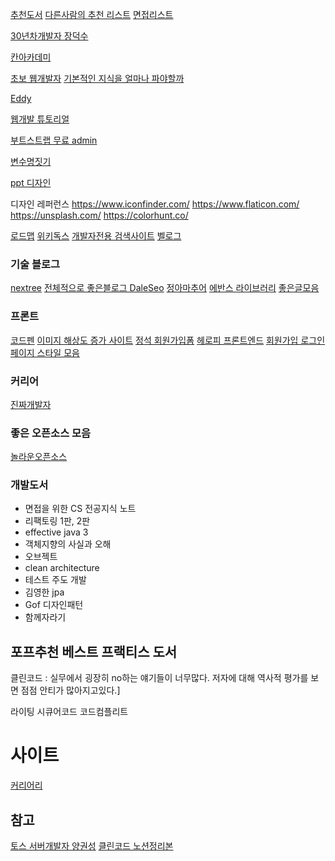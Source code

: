 [추천도서](https://okky.kr/article/395414)
[다른사람의 추천 리스트](https://github.com/Frankle97/study-collection-backend)
[면접리스트](https://github.com/JaeYeopHan/Interview_Question_for_Beginner)

[30년차개발자 장덕수](https://www.facebook.com/tyzapzi/videos/501140083727655/UzpfSTUxNjk1NzUzNjoxMDE1NTA1OTA0MDkyNzUzNw/?eid=ARA7XlTiOD9mb9zAbpQQsHenAhaq_Ac5XSyTq-sY991zV1OUjT3qKvl3vMonzc9wlKtiRHyqf5ejjZb1&hc_ref=ARRaWptbGO84x14-6HrTqXNbTu3RSyh7pA7ECIYjUQM18DrwiGOb9NnzvFr0KKGLmjQ&fref=nf)

[칸아카데미](https://en.khanacademy.org/computing/code-org/computers-and-the-internet/internet-works/v/the-internet-cybersecurity-and-crime)

[초보 웹개발자](https://poiemaweb.com/)
[기본적인 지식을 얼마나 파야할까](https://okky.kr/article/559243)

[Eddy](https://velog.io/@eddy_song)

[웹개발 튜토리얼](https://poiemaweb.com/)

[부트스트랩 무료 admin](https://colorlib.com/wp/free-bootstrap-admin-dashboard-templates/)

[변수명짓기](https://www.curioustore.com/)

[ppt 디자인](https://www.instagram.com/peedori_/?hl=ko)


디자인 레퍼런스
https://www.iconfinder.com/
https://www.flaticon.com/
https://unsplash.com/
https://colorhunt.co/

[로드맵](https://roadmap.sh/)
[위키독스](https://wikidocs.net/#_)
[개발자전용 검색사이트](https://beta.sayhello.so/)
[벨로그](https://velog.io)


### 기술 블로그
[nextree](https://www.nextree.co.kr/)
[전체적으로 좋은블로그 DaleSeo](https://www.daleseo.com/)
[정아마추어](https://jeong-pro.tistory.com/)
[에반스 라이브러리](https://evan-moon.github.io/)
[좋은글모음](https://velog.io/@mowinckel/%EC%A2%8B%EC%9D%80-%EB%B8%94%EB%A1%9C%EA%B7%B8-%EB%AA%A8%EC%9D%8C%EC%A7%91-pfeyruxm)

### 프론트
[코드펜](codepen.io)
[이미지 해상도 증가 사이트](http://waifu2x.udp.jp/index.ko.html)
[정석 회원가입폼](https://bootsnipp.com/snippets/kEPlV)
[헤로피 프론트엔드](https://heropy.blog/)
[회원가입 로그인 페이지 스타일 모음](https://inpa.tistory.com/entry/CSS-%F0%9F%92%8D-%EB%A1%9C%EA%B7%B8%EC%9D%B8-%ED%9A%8C%EC%9B%90%EA%B0%80%EC%9E%85-%ED%8E%98%EC%9D%B4%EC%A7%80-%EC%8A%A4%ED%83%80%EC%9D%BC-%F0%9F%96%8C%EF%B8%8F-%EB%AA%A8%EC%9D%8C)

### 커리어
[진짜개발자](https://realdeveloper.pro/)

### 좋은 오픈소스 모음
[놀라운오픈소스](https://awesomeopensource.com/)

### 개발도서
- 면접을 위한 CS 전공지식 노트
- 리팩토링 1판, 2판
- effective java 3
- 객체지향의 사실과 오해
- 오브젝트
- clean architecture
- 테스트 주도 개발
- 김영한 jpa
- Gof 디자인패턴
- 함께자라기


## 포프추천 베스트 프랙티스 도서
클린코드 : 실무에서 굉장히 no하는 얘기들이 너무많다.
    저자에 대해 역사적 평가를 보면 점점 안티가 많아지고있다.]

라이팅 시큐어코드
코드컴플리트

# 사이트
[커리어리](https://careerly.co.kr/)


## 참고
[토스 서버개발자 양권성](https://perfectacle.github.io/categories/)
[클린코드 노션정리본](https://determined-floss-33d.notion.site/ecfe8552e1c04aa997e4f74e22c9fb52)